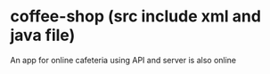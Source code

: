# coffee-shop (src include xml and java file) 
An app for online cafeteria using API and server is also online
